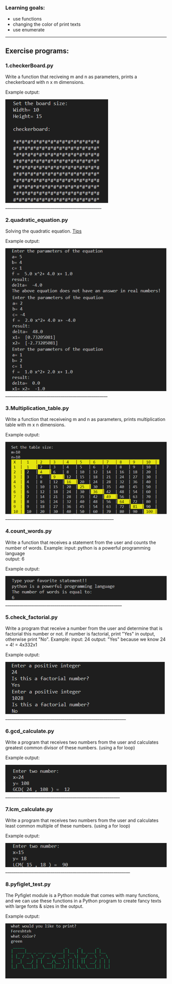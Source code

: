 
### Learning goals:
* use functions
* changing the color of print texts
* use enumerate
________________________________________________

## Exercise programs:

### 1.checkerBoard.py
Write a function that reciveing m and n as parameters, prints a checkerboard with n x m dimensions.

Example output:

<img src="checkerBoard.png" />
_______________________________________________

### 2.quadratic_equation.py
Solving the quadratic equation. <a href="" > Tips </a>

Example output:

<img src="quadratic_equation.png" />
__________________________________________________

### 3.Multiplication_table.py
Write a function that receiveing m and n as parameters, prints multiplication table with m x n dimensions.

Example output:

<img src="Multiplication_table.png" />
_____________________________________________________
     
### 4.count_words.py
Write a function that receives a statement from the user and counts the number of words. Example:
input: python is a powerful programming language             
output: 6

Example output:

<img src="count_words.png" />
_________________________________________________________

### 5.check_factorial.py
Write a program that receive a number from the user and determine that is factorial this number or not. 
if number is factorial, print "Yes" in output, otherwise print "No". Example:
input: 24       output: "Yes"
because we know 24 = 4! = 4x332x1 

Example output:

<img src="check_factorial.png" />
___________________________________________________________

### 6.gcd_calculate.py
Write a program that receives two numbers from the user and calculates greatest common divisor of these numbers. (using a for loop)

Example output:

<img src="gcd_calculate.png" />
________________________________________________________

### 7.lcm_calculate.py
Write a program that receives two numbers from the user and calculates least common multiple of these numbers. (using a for loop) 

Example output:

<img src="lcm_calculate.png"/>
_____________________________________________________________

### 8.pyfiglet_test.py
The Pyfiglet module is a Python module that comes with many functions, and we can use these functions in a Python program to create fancy texts with large fonts & sizes in the output. 

Example output:

<img src="pyfiglet_test.png" />



